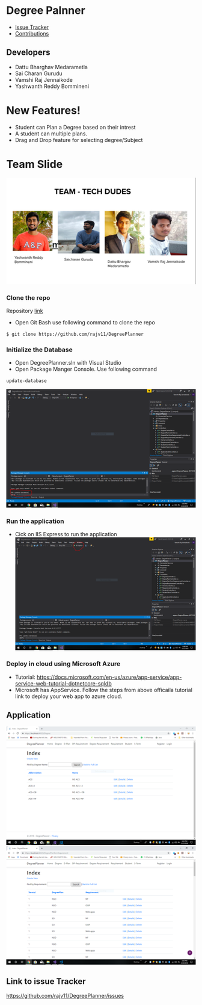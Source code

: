 # Degree Palnner
- [Issue Tracker](https://github.com/rajv11/DegreePlanner/issues)
- [Contributions](https://github.com/rajv11/DegreePlanner/graphs/contributors)
## Developers

  - Dattu Bharghav Medarametla
  - Sai Charan Gurudu
  - Vamshi Raj Jennaikode
  - Yashwanth Reddy Bommineni

# New Features!

  - Student can Plan a Degree based on their intrest
  - A student can multiple plans.
  - Drag and Drop feature for selecting degree/Subject
  
 # Team Slide
 ![](https://github.com/rajv11/DegreePlanner/blob/master/Docs/screen.png)

### Clone the repo
Repository [link](https://github.com/rajv11/DegreePlanner)
 - Open Git Bash use following command to clone the repo
 ```sh
 $ git clone https://github.com/rajv11/DegreePlanner
```
 
### Initialize the Database
- Open DegreePlanner.sln with Visual Studio 
- Open Package Manger Console. Use following command
 ```sh
update-database
```
![](https://github.com/rajv11/DegreePlanner/blob/master/Docs/PM.PNG)
### Run the application
- Cick on IIS Express to run the application
![](https://github.com/rajv11/DegreePlanner/blob/master/Docs/run.PNG)

### Deploy in cloud using Microsoft Azure
- Tutorial: https://docs.microsoft.com/en-us/azure/app-service/app-service-web-tutorial-dotnetcore-sqldb
- Microsoft has AppService. Follow the steps from above officaila tutorial link to deploy your web app to azure cloud.

## Application
![](https://github.com/rajv11/DegreePlanner/blob/master/Docs/demo.PNG)
![](https://github.com/rajv11/DegreePlanner/blob/master/Docs/demo1.PNG)

## Link to issue Tracker

https://github.com/rajv11/DegreePlanner/issues

